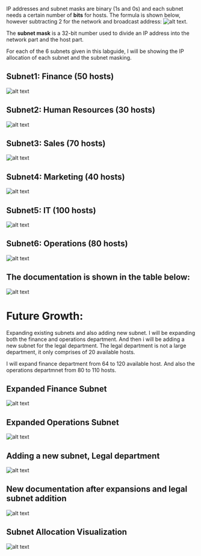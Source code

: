 IP addresses and subnet masks are binary (1s and 0s) and each subnet needs a certain number of **bits** for hosts. The formula is shown below, however subtracting 2 for the network and broadcast address: ![alt text](../snaps/Capture9.1.PNG).

The **subnet mask** is a 32-bit number used to divide an IP address into the network part and the host part.

For each of the 6 subnets given in this labguide, I will be showing the IP allocation of each subnet and the subnet masking.

## **Subnet1: Finance (50 hosts)**

![alt text](../snaps/Capture10.PNG)

## **Subnet2: Human Resources (30 hosts)**

![alt text](../snaps/Capture1.1.PNG)

## **Subnet3: Sales (70 hosts)**

![alt text](../snaps/Capture1.2.PNG)

## **Subnet4: Marketing (40 hosts)**

![alt text](../snaps/Capture1.3.PNG)

## **Subnet5: IT (100 hosts)**

![alt text](../snaps/Capture1.4.PNG)

## **Subnet6: Operations (80 hosts)**

![alt text](../snaps/Capture1.5.PNG)

## The documentation is shown in the table below:
![alt text](../snaps/Capture11.PNG)

# Future Growth:
Expanding existing subnets and also adding new subnet. I will be expanding both the finance and operations department. And then i will be adding a new subnet for the legal department. The legal department is not a large department, it only comprises of 20 available hosts.

I will expand finance department from 64 to 120 available host. And also the operations departmnet from 80 to 110 hosts.

## Expanded Finance Subnet
![alt text](../snaps/Capture2.5.PNG)

## Expanded Operations Subnet
![alt text](../snaps/Capture2.2.PNG)

## Adding a new subnet, Legal department
![alt text](../snaps/Capture2.3.PNG)

## New documentation after expansions and legal subnet addition
![alt text](../snaps/Capture2.7.PNG)

## Subnet Allocation Visualization
![alt text](../snaps/Capture2.8.PNG)